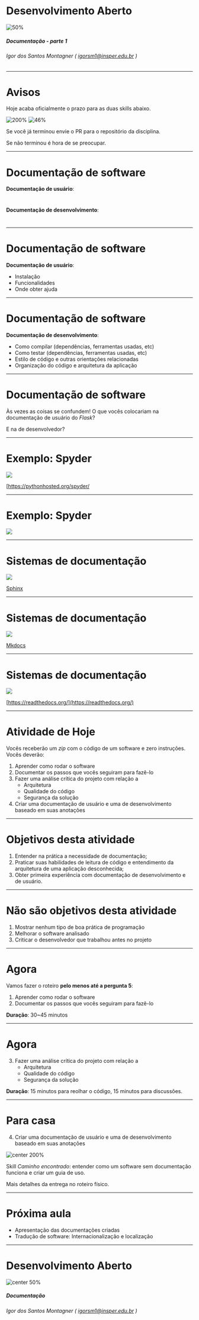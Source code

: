 <!-- $theme: default -->

Desenvolvimento Aberto
===

![50%](capa.svg)

##### Documentação - parte 1


###### Igor dos Santos Montagner ( [igorsm1@insper.edu.br](mailto:igorsm1@insper.edu.br) )

---
# Avisos

Hoje acaba oficialmente o prazo para as duas skills abaixo. 

![200%](../../skills/images/i-choose-you.svg) ![46%](../../skills/images/primeiro_bug.svg)

Se você já terminou envie o PR para o repositório da disciplina.

Se não terminou é hora de se preocupar. 

---
# Documentação de software

**Documentação de usuário**:

#

#

#

**Documentação de desenvolvimento**:

#

#

#

---
# Documentação de software

**Documentação de usuário**:

- Instalação
- Funcionalidades
- Onde obter ajuda

---
# Documentação de software

**Documentação de desenvolvimento**:

- Como compilar (dependências, ferramentas usadas, etc)
- Como testar (dependências, ferramentas usadas, etc)
- Estilo de código e outras orientações relacionadas
- Organização do código e arquitetura da aplicação

---
# Documentação de software

Às vezes as coisas se confundem! O que vocês colocariam na documentação de usuário do *Flask*?

E na de desenvolvedor?

---
# Exemplo: Spyder

![](spyder-user.png)

[https://pythonhosted.org/spyder/

---
# Exemplo: Spyder

![](spyder-dev.png)

---
# Sistemas de documentação

![](sphinx.png)

[Sphinx](http://www.sphinx-doc.org/en/master/)

---
# Sistemas de documentação

![](mkdocs.png)

[Mkdocs](www.mkdocs.org)

---
# Sistemas de documentação

![](readthedocs.png)

[https://readthedocs.org/](https://readthedocs.org/)

---
# Atividade de Hoje

Vocês receberão um *zip* com o código de um software e zero instruções. Vocês deverão:

1. Aprender como rodar o software
2. Documentar os passos que vocês seguiram para fazê-lo
3. Fazer uma análise crítica do projeto com relação a
	- Arquitetura
	- Qualidade do código
	- Segurança da solução
4. Criar uma documentação de usuário e uma de desenvolvimento baseado em suas anotações

---
# Objetivos desta atividade

1. Entender na prática a necessidade de documentação;
2. Praticar suas habilidades de leitura de código e entendimento da arquitetura de uma aplicação desconhecida;
3. Obter primeira experiência com documentação de desenvolvimento e de usuário.

---
# Não são objetivos desta atividade

1. Mostrar nenhum tipo de boa prática de programação
2. Melhorar o software analisado
3. Criticar o desenvolvedor que trabalhou antes no projeto

---
# Agora

Vamos fazer o roteiro **pelo menos até a pergunta 5**: 

1. Aprender como rodar o software
2. Documentar os passos que vocês seguiram para fazê-lo


**Duração**: 30~45 minutos

---
# Agora

3. Fazer uma análise crítica do projeto com relação a
	- Arquitetura
	- Qualidade do código
	- Segurança da solução

**Duração**: 15 minutos para reolhar o código, 15 minutos para discussões.

---
# Para casa

4. Criar uma documentação de usuário e uma de desenvolvimento baseado em suas anotações

![center 200%](../../skills/images/docs-created.svg)

Skill *Caminho encontrado*: entender como um software sem documentação funciona e criar um guia de uso.

Mais detalhes da entrega no roteiro físico.

---
# Próxima aula

- Apresentação das documentações criadas
- Tradução de software: Internacionalização e localização

---
Desenvolvimento Aberto
===

![center 50%](capa.svg)

##### Documentação


###### Igor dos Santos Montagner ( [igorsm1@insper.edu.br](mailto:igorsm1@insper.edu.br) )
